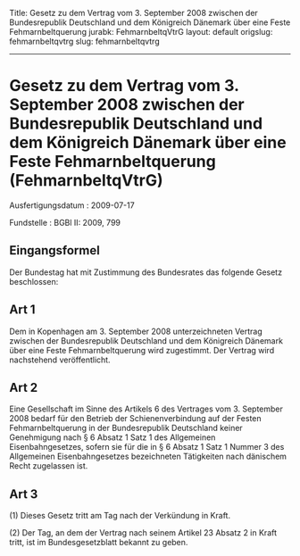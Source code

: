 Title: Gesetz zu dem Vertrag vom 3. September 2008 zwischen der Bundesrepublik Deutschland
  und dem Königreich Dänemark über eine Feste Fehmarnbeltquerung
jurabk: FehmarnbeltqVtrG
layout: default
origslug: fehmarnbeltqvtrg
slug: fehmarnbeltqvtrg

---

# Gesetz zu dem Vertrag vom 3. September 2008 zwischen der Bundesrepublik Deutschland und dem Königreich Dänemark über eine Feste Fehmarnbeltquerung (FehmarnbeltqVtrG)

Ausfertigungsdatum
:   2009-07-17

Fundstelle
:   BGBl II: 2009, 799


## Eingangsformel

Der Bundestag hat mit Zustimmung des Bundesrates das folgende Gesetz
beschlossen:


## Art 1

Dem in Kopenhagen am 3. September 2008 unterzeichneten Vertrag
zwischen der Bundesrepublik Deutschland und dem Königreich Dänemark
über eine Feste Fehmarnbeltquerung wird zugestimmt. Der Vertrag wird
nachstehend veröffentlicht.


## Art 2

Eine Gesellschaft im Sinne des Artikels 6 des Vertrages vom 3.
September 2008 bedarf für den Betrieb der Schienenverbindung auf der
Festen Fehmarnbeltquerung in der Bundesrepublik Deutschland keiner
Genehmigung nach § 6 Absatz 1 Satz 1 des Allgemeinen
Eisenbahngesetzes, sofern sie für die in § 6 Absatz 1 Satz 1 Nummer 3
des Allgemeinen Eisenbahngesetzes bezeichneten Tätigkeiten nach
dänischem Recht zugelassen ist.


## Art 3

(1) Dieses Gesetz tritt am Tag nach der Verkündung in Kraft.

(2) Der Tag, an dem der Vertrag nach seinem Artikel 23 Absatz 2 in
Kraft tritt, ist im Bundesgesetzblatt bekannt zu geben.


